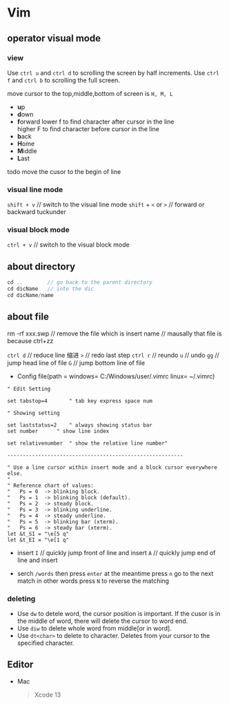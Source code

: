 # Vim

## operator visual mode

### view

Use `ctrl u` and `ctrl d` to scrolling the screen by half increments.
Use `ctrl f` and `ctrl b` to scrolling the full screen.

move cursor to the top,middle,bottom of screen is `H, M, L`  

- **u**p
- **d**own
- **f**orward
  lower f to find character after cursor in the line  
  higher F to find character before cursor in the line 
- **b**ack
- **H**ome
- **M**iddle
- **L**ast

todo move the cusor to the begin of line

### visual line mode

`shift + v` // switch to the visual line mode
`shift` + `<` or `>` // forward or backward tuckunder

### visual block mode

`ctrl + v` // switch to the visual block mode

## about directory

``` C++
cd ..        // go back to the parent directory
cd dicName   // into the dic
cd dicName/name
```

## about file

rm -rf xxx.swp // remove the file which is insert name
               // mausally that file is because ctrl+zz

`ctrl d`  // reduce line 缩进
`>`       // redo last step
`ctrl r`  // reundo
`u`       // undo
`gg`      // jump head line of file
`G`       // jump bottom line of file

- Config file(path = windows= C:/Windows/user/.vimrc linux= ~/.vimrc)  

```text
" Edit Setting

set tabstop=4       " tab key express space num

" Showing setting

set laststatus=2    " always showing status bar
set number      " show line index

set relativenumber  " show the relative line number" 

---------------------------------------------------------

" Use a line cursor within insert mode and a block cursor everywhere else.
"
" Reference chart of values:
" 	Ps = 0	-> blinking block.
" 	Ps = 1	-> blinking block (default).
" 	Ps = 2	-> steady block.
" 	Ps = 3	-> blinking underline.
" 	Ps = 4	-> steady underline.
" 	Ps = 5	-> blinking bar (xterm).
" 	Ps = 6	-> steady bar (xterm).
let &t_SI = "\e[5 q"
let &t_EI = "\e[1 q"
```

- insert
`I` // quickly jump front of line and insert
`A` // quickly jump end of line and insert

- serch
`/words` then press `enter` at the meantime press `n` go to the next match
in other words press `N` to reverse the matching

### deleting

- Use `dw` to detele word, the cursor position is important.
  If the cusor is in the middle of word, there will delete the cursor to word end.
- Use `diw` to delete whole word from middle[or in word].
- Use `dt<char>` to delete to character. Deletes from your cursor to the specified character.

## Editor

- Mac
    > Xcode 13
